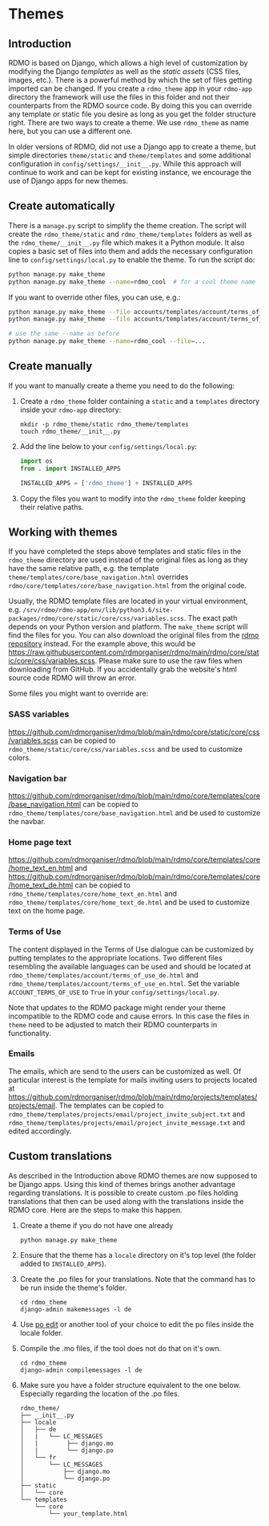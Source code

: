 # Themes

## Introduction

RDMO is based on Django, which allows a high level of customization by modifying the Django *templates* as well as the *static assets* (CSS files, images, etc.). There is a powerful method by which the set of files getting imported can be changed. If you create a `rdmo_theme` app in your `rdmo-app` directory the framework will use the files in this folder and not their counterparts from the RDMO source code. By doing this you can override any template or static file you desire as long as you get the folder structure right. There are two ways to create a theme. We use `rdmo_theme` as name here, but you can use a different one.

In older versions of RDMO, did not use a Django app to create a theme, but simple directories `theme/static` and `theme/templates` and some additional configuration in `config/settings/__init__.py`. While this approach will continue to work and can be kept for existing instance, we encourage the use of Django apps for new themes.

## Create automatically

There is a `manage.py` script to simplify the theme creation. The script will create the `rdmo_theme/static` and `rdmo_theme/templates` folders as well as the `rdmo_theme/__init__.py` file which makes it a Python module. It also copies a basic set of files into them and adds the necessary configuration line to `config/settings/local.py` to enable the theme. To run the script do:

```bash
python manage.py make_theme
python manage.py make_theme --name=rdmo_cool  # for a cool theme name
```

If you want to override other files, you can use, e.g.:

```bash
python manage.py make_theme --file accounts/templates/account/terms_of_use_en.html
python manage.py make_theme --file accounts/templates/account/terms_of_use_de.html

# use the same --name as before
python manage.py make_theme --name=rdmo_cool --file=...
```

## Create manually

If you want to manually create a theme you need to do the following:

1. Create a `rdmo_theme` folder containing a `static` and a `templates` directory inside your `rdmo-app` directory:

    ```shell
    mkdir -p rdmo_theme/static rdmo_theme/templates
    touch rdmo_theme/__init__.py
    ```

2. Add the line below to your `config/settings/local.py`:

    ```python
    import os
    from . import INSTALLED_APPS

    INSTALLED_APPS = ['rdmo_theme'] + INSTALLED_APPS
    ```

3. Copy the files you want to modify into the `rdmo_theme` folder keeping their relative paths.


## Working with themes

If you have completed the steps above templates and static files in the `rdmo_theme` directory are used instead of the original files as long as they have the same relative path, e.g. the template `theme/templates/core/base_navigation.html` overrides `rdmo/core/templates/core/base_navigation.html` from the original code.

Usually, the RDMO template files are located in your virtual environment, e.g. `/srv/rdmo/rdmo-app/env/lib/python3.6/site-packages/rdmo/core/static/core/css/variables.scss`. The exact path depends on your Python version and platform. The `make_theme` script will find the files for you. You can also download the original files from the [rdmo repository](https://github.com/rdmorganiser/rdmo) instead. For the example above, this would be <https://raw.githubusercontent.com/rdmorganiser/rdmo/main/rdmo/core/static/core/css/variables.scss>. Please make sure to use the raw files when downloading from GitHub. If you accidentally grab the website's html source code RDMO will throw an error.

Some files you might want to override are:

### SASS variables

<https://github.com/rdmorganiser/rdmo/blob/main/rdmo/core/static/core/css/variables.scss> can be copied to `rdmo_theme/static/core/css/variables.scss` and be used to customize colors.

### Navigation bar

<https://github.com/rdmorganiser/rdmo/blob/main/rdmo/core/templates/core/base_navigation.html> can be copied to `rdmo_theme/templates/core/base_navigation.html` and be used to customize the navbar.

### Home page text

<https://github.com/rdmorganiser/rdmo/blob/main/rdmo/core/templates/core/home_text_en.html> and <https://github.com/rdmorganiser/rdmo/blob/main/rdmo/core/templates/core/home_text_de.html> can be copied to `rdmo_theme/templates/core/home_text_en.html` and `rdmo_theme/templates/core/home_text_de.html` and be used to customize text on the home page.

### Terms of Use

The content displayed in the Terms of Use dialogue can be customized by putting templates to the appropriate locations. Two different files resembling the available languages can be used and should be located at `rdmo_theme/templates/account/terms_of_use_de.html` and  `rdmo_theme/templates/account/terms_of_use_en.html`. Set the variable `ACCOUNT_TERMS_OF_USE` to `True` in your `config/settings/local.py`.

Note that updates to the RDMO package might render your theme incompatible to the RDMO code and cause errors. In this case the files in `theme` need to be adjusted to match their RDMO counterparts in functionality.

### Emails

The emails, which are send to the users can be customized as well. Of particular interest is the template for mails inviting users to projects located at <https://github.com/rdmorganiser/rdmo/blob/main/rdmo/projects/templates/projects/email>. The templates can be copied to `rdmo_theme/templates/projects/email/project_invite_subject.txt` and `rdmo_theme/templates/projects/email/project_invite_message.txt` and edited accordingly.

## Custom translations

As described in the Introduction above RDMO themes are now supposed to be Django apps. Using this kind of themes brings another advantage regarding translations. It is possible to create custom .po files holding translations that then can be used along with the translations inside the RDMO core. Here are the steps to make this happen.

1. Create a theme if you do not have one already
    ```shell
    python manage.py make_theme
    ```

1. Ensure that the theme has a `locale` directory on it's top level (the folder added to `INSTALLED_APPS`).

1. Create the .po files for your translations. Note that the command has to be run inside the theme's folder.

    ```shell
    cd rdmo_theme
    django-admin makemessages -l de
    ```

1. Use [po edit](https://poedit.net/) or another tool of your choice to edit the po files inside the locale folder.

1. Compile the .mo files, if the tool does not do that on it's own.

    ```shell
    cd rdmo_theme
    django-admin compilemessages -l de
    ```

1. Make sure you have a folder structure equivalent to the one below. Especially regarding the location of the .po files.

    ```
    rdmo_theme/
    ├── __init__.py
    ├── locale
    │   ├── de
    │   |   └── LC_MESSAGES
    │   |        ├── django.mo
    │   |        └── django.po
    │   └── fr
    │       └── LC_MESSAGES
    │           ├── django.mo
    │           └── django.po
    ├── static
    │   └── core
    └── templates
        └── core
            └── your_template.html
    ```
